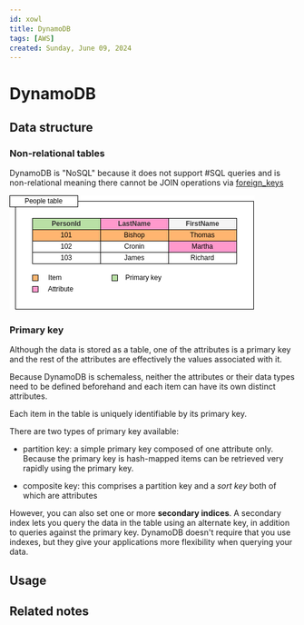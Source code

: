 ```yaml
---
id: xowl
title: DynamoDB
tags: [AWS]
created: Sunday, June 09, 2024
---
```


# DynamoDB

## Data structure

### Non-relational tables

DynamoDB is "NoSQL" because it does not support #SQL queries and is
non-relational meaning there cannot be JOIN operations via
[foreign_keys](Foreign_keys_in_SQL.md)

![](../img/dynamodb.png)

### Primary key

Although the data is stored as a table, one of the attributes is a primary key
and the rest of the attributes are effectively the values associated with it.

Because DynamoDB is schemaless, neither the attributes or their data types need
to be defined beforehand and each item can have its own distinct attributes.

Each item in the table is uniquely identifiable by its primary key.

There are two types of primary key available:

- partition key: a simple primary key composed of one attribute only. Because
  the primary key is hash-mapped items can be retrieved very rapidly using the
  primary key.

- composite key: this comprises a partition key and a _sort key_ both of which
  are attributes

However, you can also set one or more **secondary indices**. A secondary index
lets you query the data in the table using an alternate key, in addition to
queries against the primary key. DynamoDB doesn't require that you use indexes,
but they give your applications more flexibility when querying your data.

## Usage

## Related notes
